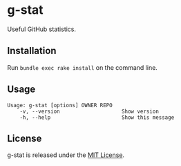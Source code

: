 # g-stat

Useful GitHub statistics.

## Installation

Run `bundle exec rake install` on the command line.

## Usage

```
Usage: g-stat [options] OWNER REPO
    -v, --version                    Show version
    -h, --help                       Show this message
```

## License

g-stat is released under the [MIT License](LICENSE).
